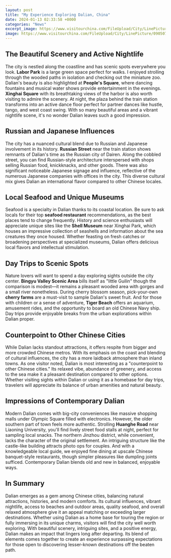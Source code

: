 ```yaml
---
layout: post
title: "My Experience Exploring Dalian, China"
date: 2024-01-13 02:33:58 +0000
categories: "News"
excerpt_image: https://www.visitourchina.com/FileUpload/City/LinePicture/090507102254.jpg
image: https://www.visitourchina.com/FileUpload/City/LinePicture/090507102254.jpg
---
```


## The Beautiful Scenery and Active Nightlife
The city is nestled along the coastline and has scenic spots everywhere you look. **Labor Park** is a large green space perfect for walks. I enjoyed strolling through the wooded paths in isolation and checking out the miniature zoo. Dalian's beauty is also highlighted at **People's Square**, where dancing fountains and musical water shows provide entertainment in the evenings. **Xinghai Square** with its breathtaking views of the harbor is also worth visiting to admire the scenery. At night, the plaza behind the train station transforms into an active dance floor perfect for partner dances like hustle, tango, and west coast swing. With so many beautiful areas and a vibrant nightlife scene, it's no wonder Dalian leaves such a good impression.  
## Russian and Japanese Influences 
The city has a nuanced cultural blend due to Russian and Japanese involvement in its history. **Russian Street** near the train station shows remnants of Dalian's time as the Russian city of Dairen. Along the cobbled street, you can find Russian-style architecture interspersed with shops selling Russian food, knickknacks, and other goods. There was also significant noticeable Japanese signage and influence, reflective of the numerous Japanese companies with offices in the city. This diverse cultural mix gives Dalian an international flavor compared to other Chinese locales.
## Local Seafood and Unique Museums
Seafood is a specialty in Dalian thanks to its coastal location. Be sure to ask locals for their top **seafood restaurant** recommendations, as the best places tend to change frequently. History and science enthusiasts will appreciate unique sites like the **Shell Museum** near Xinghai Park, which houses an impressive collection of seashells and information about the sea creatures they once housed. Whether feasting on fresh catches or broadening perspectives at specialized museums, Dalian offers delicious local flavors and intellectual stimulation.
## Day Trips to Scenic Spots  
Nature lovers will want to spend a day exploring sights outside the city center. **Bingyu Valley Scenic Area** bills itself as "little Guilin" though the comparison is modest—it remains a pleasant wooded area with gorges and a small river nonetheless. During cherry blossom season, pick-your-own **cherry farms** are a must-visit to sample Dalian's sweet fruit. And for those with children or a sense of adventure, **Tiger Beach** offers an aquarium, amusement rides, and the opportunity to board an old Chinese Navy ship. Day trips provide enjoyable breaks from the urban explorations within Dalian proper.
## Counterpoint to Other Chinese Cities
While Dalian lacks standout attractions, it offers respite from bigger and more crowded Chinese metros. With its emphasis on the coast and blending of cultural influences, the city has a more laidback atmosphere than inland towns. As one visitor noted, Dalian is most interesting as a "counterpoint to other Chinese cities." Its relaxed vibe, abundance of greenery, and access to the sea make it a pleasant destination compared to other options. Whether visiting sights within Dalian or using it as a homebase for day trips, travelers will appreciate its balance of urban amenities and natural beauty.
## Impressions of Contemporary Dalian
Modern Dalian comes with big-city conveniences like massive shopping malls under Olympic Square filled with electronics. However, the older southern part of town feels more authentic. Strolling **Huanghe Road** near Liaoning University, you'll find lively street food stalls at night, perfect for sampling local snacks. The northern Jinzhou district, while convenient, lacks the character of the original settlement. An intriguing structure like the castle-like building attracts photo ops for couples. And with a knowledgeable local guide, we enjoyed fine dining at upscale Chinese banquet-style restaurants, though simpler pleasures like dumpling joints sufficed. Contemporary Dalian blends old and new in balanced, enjoyable ways.
## In Summary
Dalian emerges as a gem among Chinese cities, balancing natural attractions, histories, and modern comforts. Its cultural influences, vibrant nightlife, access to beaches and outdoor areas, quality seafood, and overall relaxed atmosphere give it an appeal matching or exceeding larger destinations. Whether using Dalian as a home base for touring the region or fully immersing in its unique charms, visitors will find the city well worth exploring. With beautiful scenery, intriguing sites, and a positive energy, Dalian makes an impact that lingers long after departing. Its blend of elements comes together to create an experience surpassing expectations for those open to discovering lesser-known destinations off the beaten path.